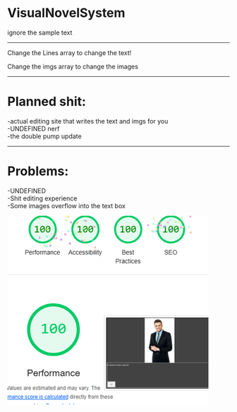 # VisualNovelSystem
ignore the sample text

<hr>

Change the Lines array to change the text!<br>

Change the imgs array to change the images<br>

<hr>

# Planned shit:

-actual editing site that writes the text and imgs for you<br>
-UNDEFINED nerf<br>
-the double pump update<br>

<hr>

# Problems:

-UNDEFINED<br>
-Shit editing experience<br>
-Some images overflow into the text box<br>

<img src="Képernyőkép 2025-01-23 093102.png">

